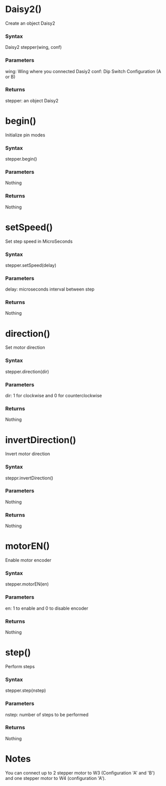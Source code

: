 # Daisy2()

Create an object Daisy2

### Syntax

Daisy2 stepper(wing, conf)

### Parameters

wing: Wing where you connected Dasiy2
conf: Dip Switch Configuration (A or B)

### Returns

stepper: an object Daisy2

# begin()

Initialize pin modes

### Syntax

stepper.begin()

### Parameters

Nothing

### Returns

Nothing

# setSpeed()

Set step speed in MicroSeconds

### Syntax

stepper.setSpeed(delay)

### Parameters

delay: microseconds interval between step

### Returns

Nothing

# direction()

Set motor direction

### Syntax

stepper.direction(dir)

### Parameters

dir: 1 for clockwise and 0 for counterclockwise

### Returns

Nothing

# invertDirection()

Invert motor direction

### Syntax

steppr.invertDirection()

### Parameters

Nothing

### Returns

Nothing

# motorEN()

Enable motor encoder

### Syntax

stepper.motorEN(en)

### Parameters

en: 1 to enable and 0 to disable encoder

### Returns

Nothing

# step()

Perform steps

### Syntax

stepper.step(nstep)

### Parameters

nstep: number of steps to be performed

### Returns

Nothing

# Notes

You can connect up to 2 stepper motor to W3 (Configuration 'A' and 'B') and one stepper motor to W4 (configuration 'A').
